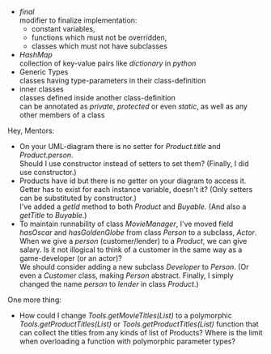 * *final*  
  modifier to finalize implementation:
  * constant variables,
  * functions which must not be overridden,
  * classes which must not have subclasses
* *HashMap*  
  collection of key-value pairs like *dictionary* in *python*
* Generic Types  
  classes having type-parameters in their class-definition
* inner classes  
  classes defined inside another class-definition  
  can be annotated as *private*, *protected* or even *static*,
  as well as any other members of a class

Hey, Mentors:
* On your UML-diagram there is no setter for *Product.title* and *Product.person*.  
  Should I use constructor instead of setters to set them? (Finally, I did use constructor.)
* Products have id but there is no getter on your diagram to access it.  
  Getter has to exist for each instance variable, doesn't it?
  (Only setters can be substituted by constructor.)  
  I've added a *getId* method to both *Product* and *Buyable*.
  (And also a *getTitle* to *Buyable*.)
* To maintain runnability of class *MovieManager*, I've moved field *hasOscar* and *hasGoldenGlobe*
  from class *Person* to a subclass, *Actor*.  
  When we give a *person* (customer/lender) to a *Product*, we can give salary.
  Is it not illogical to think of a customer in the same way as a game-developer (or an actor)?  
  We should consider adding a new subclass *Developer* to *Person*.
  (Or even a *Customer* class, making *Person* abstract.
  Finally, I simply changed the name *person* to *lender* in class *Product*.)

One more thing:
* How could I change *Tools.getMovieTitles(List<Movie>)*
  to a polymorphic *Tools.getProductTitles(List<Product>)*
  or *Tools.getProductTitles(List<Buyable>)* function
  that can collect the titles from any kinds of list of Products?
  Where is the limit when overloading a function with polymorphic parameter types?
